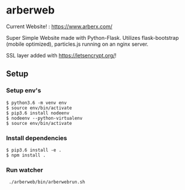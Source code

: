# arberweb
Current Website! : https://www.arberx.com/

Super Simple Website made with Python-Flask. Utilizes flask-bootstrap (mobile optimized), particles.js running on an nginx server.  

SSL layer added with https://letsencrypt.org/!

## Setup

### Setup env's
```shellsession
$ python3.6 -m venv env
$ source env/bin/activate
$ pip3.6 install nodeenv
$ nodeenv --python-virtualenv
$ source env/bin/activate
```

### Install dependencies
```shellsession
$ pip3.6 install -e .
$ npm install .
```

### Run watcher
``` ./arberweb/bin/arberwebrun.sh```
